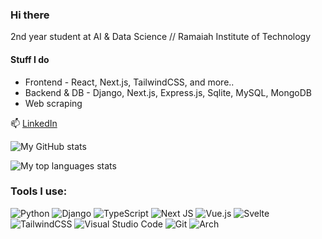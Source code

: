 ### Hi there 

2nd year student at AI & Data Science // Ramaiah Institute of Technology

#### Stuff I do
- Frontend - React, Next.js, TailwindCSS, and more..
- Backend & DB - Django, Next.js, Express.js, Sqlite, MySQL, MongoDB
- Web scraping

📫 [LinkedIn](https://www.linkedin.com/in/ashwin-gowda-1a68a22b9)


![My GitHub stats](https://gh-readme-stats-ar363.vercel.app/api?username=LelouchelawlietLIEBERT&show_icons=true&theme=blue-green&count_private=true)

![My top languages stats](https://gh-readme-stats-ar363.vercel.app/api/top-langs/?username=LelouchelawlietLIEBERT&layout=compact&theme=blue-green&count_private=true)


<h3 align="left">Tools I use:</h3>

![Python](https://img.shields.io/badge/python-3670A0?style=for-the-badge&logo=python&logoColor=ffdd54)
![Django](https://img.shields.io/badge/django-%23092E20.svg?style=for-the-badge&logo=django&logoColor=white)
![TypeScript](https://img.shields.io/badge/typescript-%23007ACC.svg?style=for-the-badge&logo=typescript&logoColor=white)
![Next JS](https://img.shields.io/badge/Next-black?style=for-the-badge&logo=next.js&logoColor=white)
![Vue.js](https://img.shields.io/badge/vuejs-%2335495e.svg?style=for-the-badge&logo=vuedotjs&logoColor=%234FC08D)
![Svelte](https://img.shields.io/badge/svelte-%23f1413d.svg?style=for-the-badge&logo=svelte&logoColor=white)
![TailwindCSS](https://img.shields.io/badge/tailwindcss-%2338B2AC.svg?style=for-the-badge&logo=tailwind-css&logoColor=white)
![Visual Studio Code](https://img.shields.io/badge/Visual%20Studio%20Code-0078d7.svg?style=for-the-badge&logo=visual-studio-code&logoColor=white)
![Git](https://img.shields.io/badge/git-%23F05033.svg?style=for-the-badge&logo=git&logoColor=white)
![Arch](https://img.shields.io/badge/Arch%20Linux-1793D1?logo=arch-linux&logoColor=fff&style=for-the-badge)

